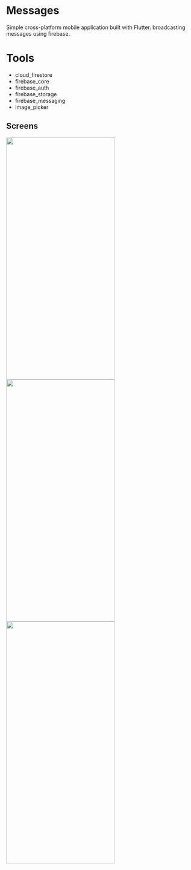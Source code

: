 # Messages
Simple cross-platform mobile application built with Flutter.
broadcasting messages using firebase.

# Tools
  - cloud_firestore
  - firebase_core
  - firebase_auth
  - firebase_storage
  - firebase_messaging
  - image_picker
  
## Screens

<img src="https://user-images.githubusercontent.com/66799646/185491336-fe9ba40e-8047-4eb4-8f29-66ee6db5f004.jpeg" height="640" width="288">

<img src="https://user-images.githubusercontent.com/66799646/185491346-4806031e-eda8-41f4-b411-8fe4ff8bb4ec.jpeg" height="640" width="288">

<img src="https://user-images.githubusercontent.com/66799646/185491354-8dc89bde-05da-4683-9a6b-e0d95eeeaae9.jpeg" height="640" width="288">
